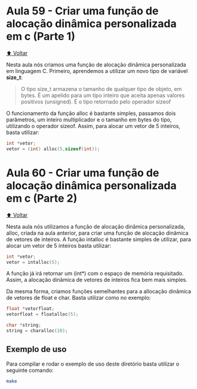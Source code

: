 # Aula 59 - Criar uma função de alocação dinâmica personalizada em c (Parte 1)

[:arrow_up: Voltar](https://github.com/Geofisicando/C-orientado-a-testes#%C3%ADndice)

Nesta aula nós criamos uma função de alocação dinâmica personalizada em linguagem C. Primeiro, aprendemos a utilizar um novo tipo de variável
**size_t**:

> O tipo size_t armazena o tamanho de qualquer tipo de objeto, em bytes. É um apelido para um tipo inteiro que aceita apenas valores positivos (unsigned). É o tipo retornado pelo operador sizeof

O funcionamento da função alloc é bastante simples, passamos dois parâmetros, um inteiro multiplicador e o tamanho em bytes do tipo, utilizando o operador
sizeof. Assim, para alocar um vetor de 5 inteiros, basta utilizar:

```c
int *vetor;
vetor = (int) alloc(5,sizeof(int));
```

# Aula 60 - Criar uma função de alocação dinâmica personalizada em c (Parte 2)

[:arrow_up: Voltar](https://github.com/Geofisicando/C-orientado-a-testes#%C3%ADndice)

Nesta aula nós utilizamos a função de alocação dinâmica personalizada, alloc, criada na aula anterior, para criar uma função de alocação dinâmica de
vetores de inteiros. A função intalloc é bastante simples de utilizar, para alocar um vetor de 5 inteiros basta utilizar:

```c
int *vetor;
vetor = intalloc(5);
```

A função já irá retornar um (int*) com o espaço de memória requisitado. Assim, a alocação dinâmica de vetores de inteiros fica bem mais simples.

Da mesma forma, criamos funções semelhantes para a allocação dinâmica de vetores de float e char. Basta utilizar como no exemplo:

```c
float *vetorfloat;
vetorfloat = floatalloc(5);

char *string;
string = charalloc(10);
```

## Exemplo de uso

Para compilar e rodar o exemplo de uso deste diretório basta utilizar o seguinte comando:

```sh
make
```
